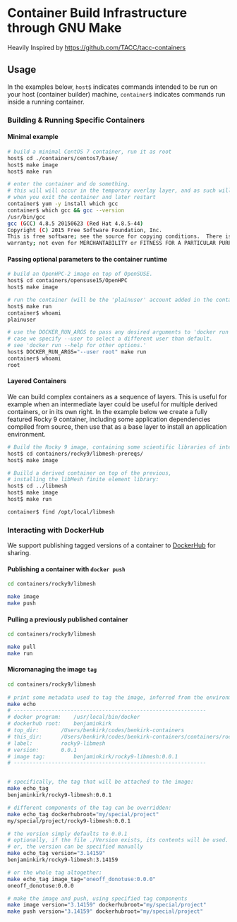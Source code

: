 # Container Build Infrastructure through GNU Make
Heavily Inspired by https://github.com/TACC/tacc-containers

## Usage
In the examples below, `host$` indicates commands intended to be run on your host (container builder) machine, `container$` indicates commands run inside a running container.

### Building & Running Specific Containers
#### Minimal example
```bash
# build a minimal CentOS 7 container, run it as root
host$ cd ./containers/centos7/base/
host$ make image
host$ make run

# enter the container and do something.
# this will will occur in the temporary overlay layer, and as such will not persist 
# when you exit the container and later restart
container$ yum -y install which gcc
container$ which gcc && gcc --version
/usr/bin/gcc
gcc (GCC) 4.8.5 20150623 (Red Hat 4.8.5-44)
Copyright (C) 2015 Free Software Foundation, Inc.
This is free software; see the source for copying conditions.  There is NO
warranty; not even for MERCHANTABILITY or FITNESS FOR A PARTICULAR PURPOSE.
```

#### Passing optional parameters to the container runtime
```bash
# build an OpenHPC-2 image on top of OpenSUSE.
host$ cd containers/opensuse15/OpenHPC
host$ make image

# run the container (will be the 'plainuser' account added in the container definition Dockerfile):
host$ make run
container$ whoami
plainuser

# use the DOCKER_RUN_ARGS to pass any desired arguments to 'docker run' ; in this
# case we specify --user to select a different user than default.
# see 'docker run --help for other options.'
host$ DOCKER_RUN_ARGS="--user root" make run
container$ whoami
root
```

#### Layered Containers
We can build complex containers as a sequence of layers.  This is useful for example when an intermediate layer could be useful for multiple derived containers, or in its own right.  In the example below we create a fully featured Rocky 9 container, including some application dependencies compiled from source, then use that as a base layer to install an application environment.
```bash
# Build the Rocky 9 image, containing some scientific libraries of interest:
host$ cd containers/rocky9/libmesh-prereqs/
host$ make image

# Builld a derived container on top of the previous, 
# installing the libMesh finite element library:
host$ cd ../libmesh
host$ make image
host$ make run

container$ find /opt/local/libmesh
```  

### Interacting with DockerHub
We support publishing tagged versions of a container to [DockerHub](https://hub.docker.com/) for sharing.

#### Publishing a container with `docker push`
```bash
cd containers/rocky9/libmesh

make image
make push
```

#### Pulling a previously published container
```bash
cd containers/rocky9/libmesh

make pull
make run
```

#### Micromanaging the image `tag`
```bash
cd containers/rocky9/libmesh
 
# print some metadata used to tag the image, inferred from the environment
make echo
# -------------------------------------------------------------
# docker program:	 /usr/local/bin/docker
# dockerhub root:	 benjaminkirk
# top_dir:		 /Users/benkirk/codes/benkirk-containers
# this_dir:		 /Users/benkirk/codes/benkirk-containers/containers/rocky9/libmesh
# label:		 rocky9-libmesh
# version:		 0.0.1
# image tag:		 benjaminkirk/rocky9-libmesh:0.0.1
# -------------------------------------------------------------


# specifically, the tag that will be attached to the image:
make echo_tag
benjaminkirk/rocky9-libmesh:0.0.1

# different components of the tag can be overridden:
make echo_tag dockerhubroot="my/special/project"
my/special/project/rocky9-libmesh:0.0.1

# the version simply defaults to 0.0.1
# optionally, if the file ./Version exists, its contents will be used.
# or, the version can be specified manually
make echo_tag version="3.14159"
benjaminkirk/rocky9-libmesh:3.14159

# or the whole tag altogether:
make echo_tag image_tag="oneoff_donotuse:0.0.0"
oneoff_donotuse:0.0.0

# make the image and push, using specified tag components
make image version="3.14159" dockerhubroot="my/special/project"
make push version="3.14159" dockerhubroot="my/special/project"
```
